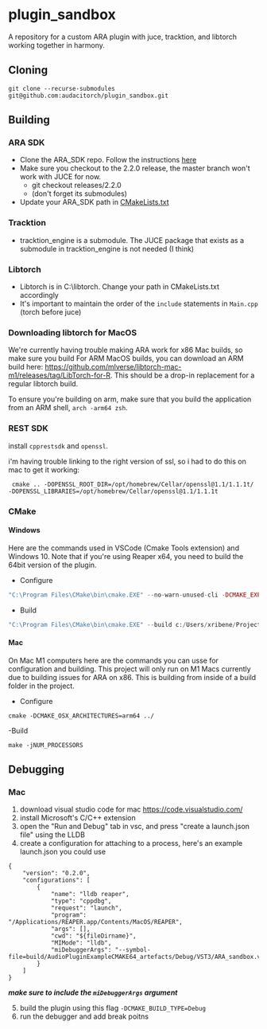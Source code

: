 # plugin_sandbox
A repository for a custom ARA plugin with juce, tracktion, and libtorch working together in harmony.

## Cloning
```git clone --recurse-submodules git@github.com:audacitorch/plugin_sandbox.git```

## Building
### ARA SDK
- Clone the ARA_SDK repo. Follow the instructions [here](https://github.com/Celemony/ARA_SDK)
- Make sure you checkout to the 2.2.0 release, the master branch won't work with JUCE for now. 
    - git checkout releases/2.2.0
    - (don't forget its submodules)
- Update your ARA_SDK path in [CMakeLists.txt](CMakeLists.txt)

### Tracktion
- tracktion_engine is a submodule. The JUCE package that exists as a submodule in tracktion_engine is not needed (I think)

### Libtorch
- Libtorch is in C:\libtorch. Change your path in CMakeLists.txt accordingly
- It's important to maintain the order of the `include` statements in `Main.cpp` (torch before juce) 

### Downloading libtorch for MacOS
We're currently having trouble making ARA work for x86 Mac builds, so make sure you build 
For ARM MacOS builds, you can download an ARM build here: https://github.com/mlverse/libtorch-mac-m1/releases/tag/LibTorch-for-R. 
This should be a drop-in replacement for a regular libtorch build. 

To ensure you're building on arm, make sure that you build the application from an ARM shell, `arch -arm64 zsh`. 

### REST SDK

install `cpprestsdk` and `openssl`. 

i'm having trouble linking to the right version of ssl, so i had to do this on mac to get it working: 
```
 cmake .. -DOPENSSL_ROOT_DIR=/opt/homebrew/Cellar/openssl@1.1/1.1.1t/ -DOPENSSL_LIBRARIES=/opt/homebrew/Cellar/openssl@1.1/1.1.1t
 ```


### CMake
#### Windows
Here are the commands used in VSCode (Cmake Tools extension) and Windows 10. 
Note that if you're using Reaper x64, you need to build the 64bit version of the plugin.
- Configure
    
```php
"C:\Program Files\CMake\bin\cmake.EXE" --no-warn-unused-cli -DCMAKE_EXPORT_COMPILE_COMMANDS:BOOL=TRUE -SC:/Users/xribene/Projects/audacitorch/plugin_sandbox -Bc:/Users/xribene/Projects/audacitorch/plugin_sandbox/build -G "Visual Studio 17 2022" -T host=x64 -A win64
```
- Build
```php
"C:\Program Files\CMake\bin\cmake.EXE" --build c:/Users/xribene/Projects/audacitorch/plugin_sandbox/build --config Debug --target ALL_BUILD -j 14 --
```
#### Mac
On Mac M1 computers here are the commands you can usse for configuration and building. This project will only run on M1 Macs currently due to building issues for ARA on x86. This is building from inside of a build folder in the project. 
- Configure
```
cmake -DCMAKE_OSX_ARCHITECTURES=arm64 ../
```

-Build 
```
make -jNUM_PROCESSORS
```


## Debugging 
### Mac
1. download visual studio code for mac https://code.visualstudio.com/ 
2. install Microsoft's C/C++ extension 
3. open the "Run and Debug" tab in vsc, and press "create a launch.json file" using the LLDB
4. create a configuration for attaching to a process, here's an example launch.json you could use 

```
{
    "version": "0.2.0",
    "configurations": [
        {
            "name": "lldb reaper",
            "type": "cppdbg",
            "request": "launch",
            "program": "/Applications/REAPER.app/Contents/MacOS/REAPER",
            "args": [],
            "cwd": "${fileDirname}",
            "MIMode": "lldb",
            "miDebuggerArgs": "--symbol-file=build/AudioPluginExampleCMAKE64_artefacts/Debug/VST3/ARA_sandbox.vst3/Contents/MacOS/ARA_sandbox"
        }
    ]
}
```
***make sure to include the `miDebuggerArgs` argument***

5. build the plugin using this flag `-DCMAKE_BUILD_TYPE=Debug`
6. run the debugger and add break poitns 
